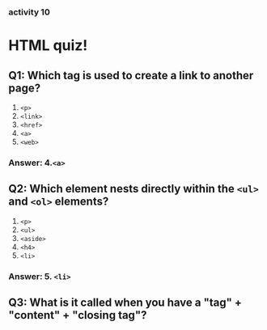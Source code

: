### activity 10

# HTML quiz!


## Q1: Which tag is used to create a link to another page?

1. `<p>`
2. `<link>`
3. `<href>`
4. `<a>`
5. `<web>`

### Answer: 4.`<a>`


## Q2: Which element nests directly within the `<ul>` and `<ol>` elements?

1. `<p>`
2. `<ul>`
3. `<aside>`
4. `<h4>`
5. `<li>`

### Answer: 5. `<li>`


## Q3: What is it called when you have a "tag" + "content" + "closing tag"?
